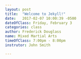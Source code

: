 ```yaml
---
layout: post
title:  "Welcome to Jekyll!"
date:   2017-02-07 10:00:39 -0500
dateOfClass: Friday, February 3
categories: class
author: Frederick Douglass
name: Mixed Martial Arts
timeOfClass: 7:00pm - 8:00pm
instrutor: John Smith

---
```

